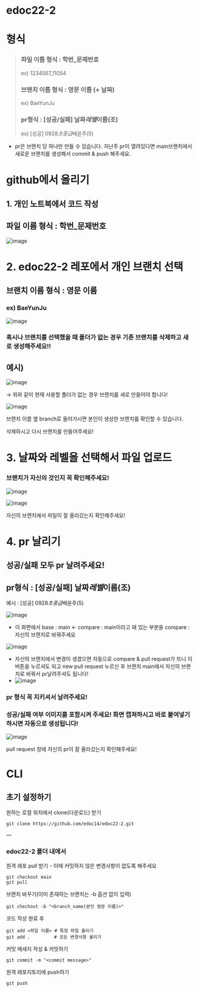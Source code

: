 # edoc22-2

# 형식

> ### 파일 이름 형식 : 학번\_문제번호
>
> ex) 1234567_11054
>
> ### 브랜치 이름 형식 : 영문 이름 (+ 날짜)
>
> ex) BaeYunJu
>
> ### pr형식 : [성공/실패] 날짜*레벨*이름(조)
>
> ex) [성공] 0928*초중급*배윤주(5)

- pr은 브랜치 당 하나만 만들 수 있습니다. 지난주 pr이 열려있다면 main브랜치에서 새로운 브랜치를 생성해서 commit & push 해주세요.

# github에서 올리기

## 1. 개인 노트북에서 코드 작성

## 파일 이름 형식 : 학번\_문제번호

![image](https://user-images.githubusercontent.com/112494061/193885879-bb82210b-6386-4a95-b149-63c494690c5c.png)

# 2. edoc22-2 레포에서 개인 브랜치 선택

## 브랜치 이름 형식 : 영문 이름

### ex) BaeYunJu

![image](https://user-images.githubusercontent.com/112494061/193886102-131eeba7-7cec-4a13-9c41-96cd400fad07.png)

### 혹시나 브랜치를 선택했을 때 폴더가 없는 경우 기존 브랜치를 삭제하고 새로 생성해주세요!!

## 예시)

![image](https://user-images.githubusercontent.com/112494061/193886215-86c22d1b-a551-41cf-b1cb-dd0dc83180e2.png)

→ 위와 같이 현재 사용할 폴더가 없는 경우 브랜치를 새로 만들어야 합니다!

![image](https://user-images.githubusercontent.com/112494061/193886549-7afb3a9d-202a-4f23-8c06-932245deb5a5.png)

브랜치 이름 옆 branch로 들어가시면 본인이 생성한 브랜치를 확인할 수 있습니다.

삭제하시고 다시 브랜치를 만들어주세요!

# 3. 날짜와 레벨을 선택해서 파일 업로드

### 브랜치가 자신의 것인지 꼭 확인해주세요!

![image](https://user-images.githubusercontent.com/112494061/193886301-95693854-9925-4396-80bb-8b6842a40b84.png)

![image](https://user-images.githubusercontent.com/112494061/193886321-bf58bfd7-df5d-442f-a346-5710f344c23a.png)

자신의 브랜치에서 파일이 잘 올라갔는지 확인해주세요!

# 4. pr 날리기

## 성공/실패 모두 pr 날려주세요!

## pr형식 : [성공/실패] 날짜*레벨*이름(조)

예시 : [성공] 0928*초중급*배윤주(5)

![image](https://user-images.githubusercontent.com/112494061/193886358-51169fcf-89ac-4c6e-a90a-8abe9e8b1abb.png)

- 이 화면에서 base : main ← compare : main이라고 돼 있는 부분을 compare : 자신의 브랜치로 바꿔주세요

![image](https://user-images.githubusercontent.com/112494061/193886396-55557d81-7435-435e-a1db-6c7bf0c5cde5.png)

- 자신의 브랜치에서 변경이 생겼으면 자동으로 compare & pull request가 뜨니 이 버튼을 누르셔도 되고 new pull request 누르신 후 브랜치 main에서 자신의 브랜치로 바꿔서 pr날려주셔도 됩니다!
- ![image](https://user-images.githubusercontent.com/112494061/193886417-c4c1c2ae-50b6-4088-9d2f-21a0680503ed.png)

### pr 형식 꼭 지키셔서 날려주세요!

### 성공/실패 여부 이미지를 포함시켜 주세요! 화면 캡쳐하시고 바로 붙여넣기 하시면 자동으로 생성됩니다!

![image](https://user-images.githubusercontent.com/112494061/193886449-178b44e7-d9de-48c7-8de0-f07ac502db37.png)

pull request 창에 자신의 pr이 잘 올라갔는지 확인해주세요!

# CLI

## 초기 설정하기

원하는 로컬 위치에서 clone(다운로드) 받기

```
git clone https://github.com/edoc14/edoc22-2.git
```

—

### edoc22-2 폴더 내에서

원격 레포 pull 받기 - 이때 커밋하지 않은 변경사항이 없도록 해주세요

```
git checkout main
git pull
```

브랜치 바꾸기(이미 존재하는 브랜치는 -b 옵션 없이 입력)

```
git chechout -b "<branch_name(본인 영문 이름)>"
```

코드 작성 완료 후

```
git add <파일 이름> # 특정 파일 올리기
git add .         # 모든 변경사항 올리기
```

커밋 메세지 작성 & 커밋하기

```
git commit -m "<commit message>"
```

원격 레포지토리에 push하기

```
git push
```
